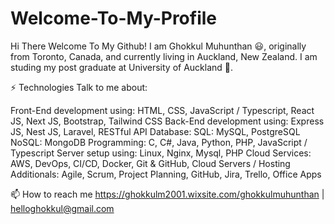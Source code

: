 # Welcome-To-My-Profile
Hi There
Welcome To My Github!
I am Ghokkul Muhunthan 😃, originally from Toronto, Canada, and currently living in Auckland, New Zealand. I am studing my post graduate at University of Auckland 🏫.

⚡ Technologies
Talk to me about:

Front-End development using: HTML, CSS, JavaScript / Typescript, React JS, Next JS, Bootstrap, Tailwind CSS
Back-End development using: Express JS, Nest JS, Laravel, RESTful API
Database:
SQL: MySQL, PostgreSQL
NoSQL: MongoDB
Programming: C, C#, Java, Python, PHP, JavaScript / Typescript
Server setup using: Linux, Nginx, Mysql, PHP
Cloud Services: AWS, DevOps, CI/CD, Docker, Git & GitHub, Cloud Servers / Hosting
Additionals: Agile, Scrum, Project Planning, GitHub, Jira, Trello, Office Apps

📫 How to reach me
https://ghokkulm2001.wixsite.com/ghokkulmuhunthan | helloghokkul@gmail.com 
